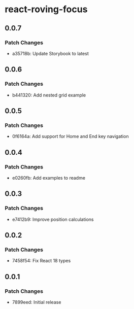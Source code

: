 # react-roving-focus

## 0.0.7

### Patch Changes

- a35718b: Update Storybook to latest

## 0.0.6

### Patch Changes

- b441320: Add nested grid example

## 0.0.5

### Patch Changes

- 0f6164a: Add support for Home and End key navigation

## 0.0.4

### Patch Changes

- e0260fb: Add examples to readme

## 0.0.3

### Patch Changes

- e7412b9: Improve position calculations

## 0.0.2

### Patch Changes

- 7458f54: Fix React 18 types

## 0.0.1

### Patch Changes

- 7899eed: Initial release

